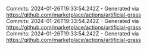 Commits: 2024-01-26T19:33:54.242Z - Generated via https://github.com/marketplace/actions/artificial-grass
<br>
Commits: 2024-01-26T19:33:54.242Z - Generated via https://github.com/marketplace/actions/artificial-grass
<br>
Commits: 2024-01-26T19:33:54.242Z - Generated via https://github.com/marketplace/actions/artificial-grass
<br>
